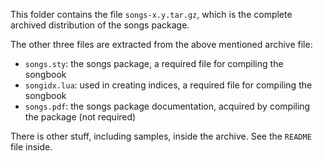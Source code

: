  This folder contains the file `songs-x.y.tar.gz`, which is the complete
 archived distribution of the songs package.

 The other three files are extracted from the above mentioned archive file:

   - `songs.sty`: the songs package, a required file for compiling the songbook
   - `songidx.lua`: used in creating indices, a required file for compiling
                    the songbook
   - `songs.pdf`: the songs package documentation, acquired by compiling the
                  package (not required)

There is other stuff, including samples, inside the archive. See the `README`
file inside.
